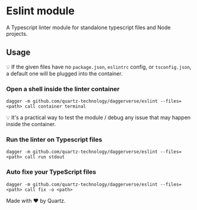 # Eslint module

A Typescript linter module for standalone typescript files and Node projects.

## Usage

:bulb: If the given files have no `package.json`, `eslintrc` config, or `tsconfig.json`, a default
one will be plugged into the container.

### Open a shell inside the linter container

```shell
dagger -m github.com/quartz-technology/daggerverse/eslint --files=<path> call container terminal
```

:bulb: It's a practical way to test the module / debug any issue that may happen inside the container.

### Run the linter on Typescript files

```shell
dagger -m github.com/quartz-technology/daggerverse/eslint --files=<path> call run stdout
```

### Auto fixe your TypeScript files

```shell
dagger -m github.com/quartz-technology/daggerverse/eslint --files=<path> call fix -o <path>
```

Made with ❤️ by Quartz.